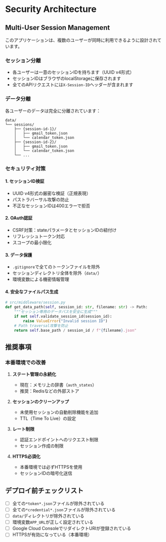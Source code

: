 # Security Architecture

## Multi-User Session Management

このアプリケーションは、複数のユーザーが同時に利用できるように設計されています。

### セッション分離

- 各ユーザーは一意のセッションIDを持ちます（UUID v4形式）
- セッションIDはブラウザのlocalStorageに保存されます
- 全てのAPIリクエストには`X-Session-ID`ヘッダーが含まれます

### データ分離

各ユーザーのデータは完全に分離されています：

```
data/
└── sessions/
    ├── {session-id-1}/
    │   ├── gmail_token.json
    │   └── calendar_token.json
    ├── {session-id-2}/
    │   ├── gmail_token.json
    │   └── calendar_token.json
    └── ...
```

### セキュリティ対策

#### 1. セッションID検証
- UUID v4形式の厳密な検証（正規表現）
- パストラバーサル攻撃の防止
- 不正なセッションIDは400エラーで拒否

#### 2. OAuth認証
- CSRF対策：stateパラメータとセッションIDの紐付け
- リフレッシュトークン対応
- スコープの最小限化

#### 3. データ保護
- `.gitignore`で全てのトークンファイルを除外
- セッションディレクトリ全体を除外（`data/`）
- 環境変数による機密情報管理

#### 4. 安全なファイルパス生成
```python
# src/middleware/session.py
def get_data_path(self, session_id: str, filename: str) -> Path:
    """セッション専用のデータパスを安全に生成"""
    if not self.validate_session_id(session_id):
        raise ValueError("Invalid session ID")
    # Path traversal攻撃を防止
    return self.base_path / session_id / f"{filename}.json"
```

## 推奨事項

### 本番環境での改善

1. **ステート管理の永続化**
   - 現在：メモリ上の辞書（`auth_states`）
   - 推奨：Redisなどの外部ストア

2. **セッションのクリーンアップ**
   - 未使用セッションの自動削除機能を追加
   - TTL（Time To Live）の設定

3. **レート制限**
   - 認証エンドポイントへのリクエスト制限
   - セッション作成の制限

4. **HTTPS必須化**
   - 本番環境では必ずHTTPSを使用
   - セッションIDの暗号化送信

## デプロイ前チェックリスト

- [ ] 全ての`*token*.json`ファイルが除外されている
- [ ] 全ての`*credential*.json`ファイルが除外されている
- [ ] `data/`ディレクトリが除外されている
- [ ] 環境変数`APP_URL`が正しく設定されている
- [ ] Google Cloud ConsoleでリダイレクトURIが登録されている
- [ ] HTTPSが有効になっている（本番環境）

